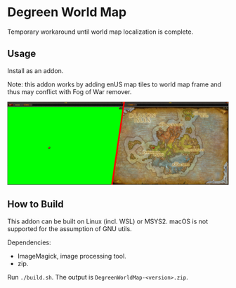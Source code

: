 # Degreen World Map

Temporary workaround until world map localization is complete.

## Usage

Install as an addon.

Note: this addon works by adding enUS map tiles to world map frame and thus may conflict with Fog of War remover.

![Comparison: Dragonflight PTR w/ vs. w/o Degreen World Map](repo/compare.jpg)

## How to Build

This addon can be built on Linux (incl. WSL) or MSYS2. macOS is not supported for the assumption of GNU utils.

Dependencies:
* ImageMagick, image processing tool.
* zip.

Run `./build.sh`. The output is `DegreenWorldMap-<version>.zip`.
